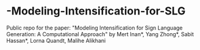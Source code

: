# -Modeling-Intensification-for-SLG
Public repo for the paper: "Modeling Intensification for Sign Language Generation: A Computational Approach" by Mert Inan*, Yang Zhong*, Sabit Hassan*, Lorna Quandt, Malihe Alikhani
